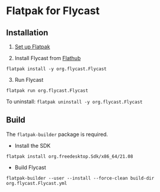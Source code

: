 # Flatpak for Flycast

## Installation

1. [Set up Flatpak](https://www.flatpak.org/setup/)

2. Install Flycast from [Flathub](https://flathub.org/apps/details/org.flycast.Flycast)

`flatpak install -y org.flycast.Flycast`

3. Run Flycast

`flatpak run org.flycast.Flycast`

To uninstall: `flatpak uninstall -y org.flycast.Flycast`

## Build

The `flatpak-builder` package is required.

- Install the SDK

`flatpak install org.freedesktop.Sdk/x86_64/21.08`

- Build Flycast

`flatpak-builder --user --install --force-clean build-dir org.flycast.Flycast.yml`

